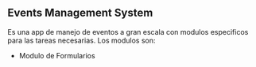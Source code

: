 ## Events Management System

Es una app de manejo de eventos a gran escala con modulos especificos para las tareas necesarias. Los modulos son:

- Modulo de Formularios


